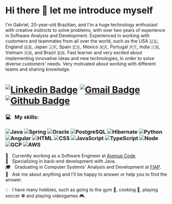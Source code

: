 # Hi there 👋 let me introduce myself

I'm Gabriel, 20-year-old Brazilian, and I'm a huge technology enthusiast with creative instincts to solve problems, with over two years of experience in Software Analysis and Development. Experienced in working with customers and teammates from all over the world, such as the USA 🇺🇸, England 🇬🇧, Japan 🇯🇵, Spain 🇪🇸, Mexico 🇲🇽, Portugal 🇵🇹, India 🇮🇳, Vietnam 🇻🇳, and Brazil 🇧🇷. Fast learner and very excited about implementing innovative ideas and new technologies, in order to solve diverse customers' needs. Very motivated about working with different teams and sharing knowledge.

# [![Linkedin Badge](https://img.shields.io/badge/-LinkedIn-0077B5?style=flat&logo=Linkedin&logoColor=white&link=https://www.linkedin.com/in/gabriel-guarido-oliveira/)](https://www.linkedin.com/in/gabriel-guarido-oliveira/) [![Gmail Badge](https://img.shields.io/badge/-Gmail-c5392a?style=flat&logo=Gmail&logoColor=white&link=mailto:gabrielguarido.oliveira@gmail.com)](mailto:gabrielguarido.oliveira@gmail.com) [![Github Badge](https://img.shields.io/badge/-Github-242A2D?style=flat&logo=Github&logoColor=white&link=https://github.com/Brazil-Code)](https://github.com/Brazil-Code)

### 💻 &nbsp; My skills: <br/> <br/> ![Java](https://img.shields.io/badge/-Java-ff961f?style=flat&logoColor=white&logo=java) ![Spring](https://img.shields.io/badge/-Spring-00d10d?style=flat&logoColor=white&logo=spring) ![Oracle](https://img.shields.io/badge/-Oracle-ff0d00?style=flat&logoColor=white&logo=oracle) ![PostgreSQL](https://img.shields.io/badge/-Postgresql-19a7ff?style=flat&logoColor=white&logo=postgresql) ![Hibernate](https://img.shields.io/badge/-Hibernate-000?style=flat&logoColor=white&logo=hibernate) ![Python](https://img.shields.io/badge/-Python-0077B5?style=flat&logoColor=white&logo=python) <br/> ![Angular](https://img.shields.io/badge/-Angular-ff0d00?style=flat&logoColor=white&logo=angular) ![HTML](https://img.shields.io/badge/-HTML-ff0d00?style=flat&logoColor=white&logo=html5) ![CSS](https://img.shields.io/badge/-CSS-196eff?style=flat&logoColor=white&logo=css3) ![JavaScript](https://img.shields.io/badge/-JavaScript-ffdd19?style=flat&logoColor=white&logo=javascript) ![TypeScript](https://img.shields.io/badge/-TypeScript-19a7ff?style=flat&logoColor=white&logo=typescript) ![Node](https://img.shields.io/badge/-Node.js-00ab0b?style=flat&logoColor=white&logo=node.js) <br/> ![GCP](https://img.shields.io/badge/-Google%20Cloud-4e84f2?style=flat&logoColor=white&logo=google-cloud) ![AWS](https://img.shields.io/badge/-AWS%20S3-000?style=flat&logoColor=amazon&logo=amazon)

💼 &nbsp; Currently working as a Software Engineer at [Avenue Code](https://www.avenuecode.com/). <br/>
🚀 &nbsp; Specializing in back-end development with Java. <br/>
🎓 &nbsp; Graduating in Computer Systems' Analysis and Development at [FIAP](https://www.fiap.com.br/). <br/>
💬 &nbsp; Ask me about anything and I'll be happy to answer or help you to find the answer. <br/>

💡 &nbsp; I have many hobbies, such as going to the gym 💪, cooking 🍪, playing soccer ⚽ and playing videogames 🎮.

